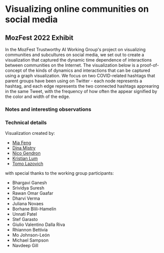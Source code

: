# Visualizing online communities on social media
## MozFest 2022 Exhibit

In the MozFest Trustworthy AI Working Group's project on visualizing communities and subcultures on social media, we set out to create a visualization that captured the dynamic time dependence of interactions between communities on the Internet. The visualization below is a proof-of-concept of the kinds of dynamics and interactions that can be captured using a graph visualization. We focus on two COVID-related hashtags that parent groups have been using on Twitter - each node represents a hashtag, and each edge represents the two connected hashtags apprearing in the same Tweet, with the frequency of how often the appear signified by the color and width of the edge.


### Notes and interesting observations

### Technical details


Visualization created by:
- [Mia Feng](https://twitter.com/mia_mifeng)
- [Dina Mistry](https://twitter.com/dinacmistry)
- [Nico Gendron](https://twitter.com/nico_gendron)
- [Kristian Lum](https://twitter.com/KLdivergence)
- [Tomo Lazovich](https://twitter.com/laughsovich)

with special thanks to the working group participants:
- Bhargavi Ganesh
- Srividya Suresh
- Rawan Omar Gaafar
- Dharvi Verma
- Juliana Novaes
- Borhane Blili-Hamelin
- Unnati Patel
- Stef Garasto
- Giulio Valentino Dalla Riva
- Rhiannon Bettivia
- Mo Johnson-León
- Michael Sampson
- Navdeep Gill
